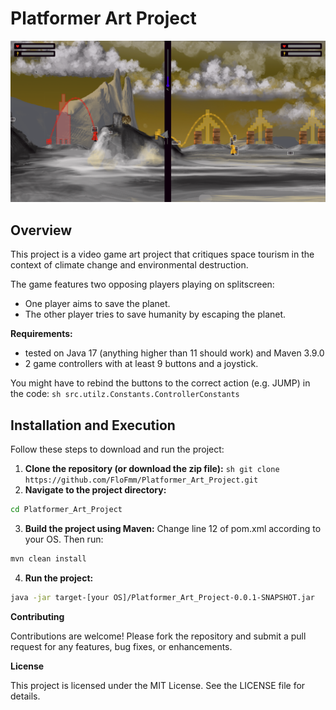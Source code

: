 # Platformer Art Project

<img src="res/screenshots/game_screenshot1.png" width="1000">

## Overview

This project is a video game art project that critiques space tourism in the context of climate change and environmental destruction. 

The game features two opposing players playing on splitscreen:
- One player aims to save the planet.
- The other player tries to save humanity by escaping the planet.

**Requirements:**

- tested on Java 17 (anything higher than 11 should work) and Maven 3.9.0
- 2 game controllers with at least 9 buttons and a joystick. 

You might have to rebind the buttons to the correct action (e.g. JUMP) in the code:
```sh src.utilz.Constants.ControllerConstants```

## Installation and Execution

Follow these steps to download and run the project:

1. **Clone the repository (or download the zip file):**
   ```sh git clone https://github.com/FloFmm/Platformer_Art_Project.git```
2. **Navigate to the project directory:**
```sh
cd Platformer_Art_Project
```
3. **Build the project using Maven:**
Change line 12 of pom.xml according to your OS. Then run:
```sh
mvn clean install
```

4. **Run the project:**
```sh
java -jar target-[your OS]/Platformer_Art_Project-0.0.1-SNAPSHOT.jar
```

**Contributing**

Contributions are welcome! Please fork the repository and submit a pull request for any features, bug fixes, or enhancements.

**License**

This project is licensed under the MIT License. See the LICENSE file for details.